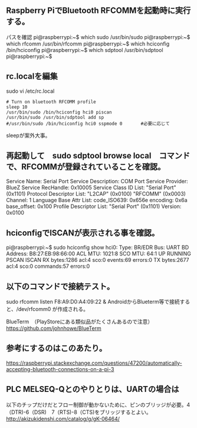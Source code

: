 
## Raspberry PiでBluetooth RFCOMMを起動時に実行する。

パスを確認
pi@raspberrypi:~$ which sudo
/usr/bin/sudo
pi@raspberrypi:~$ which rfcomm
/usr/bin/rfcomm
pi@raspberrypi:~$ which hciconfig
/bin/hciconfig
pi@raspberrypi:~$ which sdptool
/usr/bin/sdptool
pi@raspberrypi:~$ 

## rc.localを編集
sudo vi /etc/rc.local

    # Turn on bluetooth RFCOMM profile
    sleep 10
    /usr/bin/sudo /bin/hciconfig hci0 piscan
    /usr/bin/sudo /usr/bin/sdptool add sp
    #/usr/bin/sudo /bin/hciconfig hci0 sspmode 0       #必要に応じて

sleepが案外大事。

## 再起動して　sudo sdptool browse local　コマンドで、RFCOMMが登録されていることを確認。

Service Name: Serial Port
Service Description: COM Port
Service Provider: BlueZ
Service RecHandle: 0x10005
Service Class ID List:
  "Serial Port" (0x1101)
Protocol Descriptor List:
  "L2CAP" (0x0100)
  "RFCOMM" (0x0003)
    Channel: 1
Language Base Attr List:
  code_ISO639: 0x656e
  encoding:    0x6a
  base_offset: 0x100
Profile Descriptor List:
  "Serial Port" (0x1101)
    Version: 0x0100

## hciconfigでISCANが表示される事を確認。
pi@raspberrypi:~$ sudo hciconfig show
hci0:   Type: BR/EDR  Bus: UART
        BD Address: B8:27:EB:98:66:00  ACL MTU: 1021:8  SCO MTU: 64:1
        UP RUNNING PSCAN ISCAN 
        RX bytes:1286 acl:4 sco:0 events:69 errors:0
        TX bytes:2677 acl:4 sco:0 commands:57 errors:0

## 以下のコマンドで接続テスト。
sudo rfcomm listen F8:A9:D0:A4:09:22 &
AndroidからBlueterm等で接続すると、/dev/rfcomm0 が作成される。

BlueTerm　（PlayStoreにある類似品がたくさんあるので注意）
https://github.com/johnhowe/BlueTerm

## 参考にするのはこのあたり。
https://raspberrypi.stackexchange.com/questions/47200/automatically-accepting-bluetooth-connections-on-a-pi-3

## PLC MELSEQ-Qとのやりとりは、UARTの場合は
以下のチップだけだとフロー制御が動かないために、ピンのブリッジが必要。4（DTR)-6（DSR)　7（RTS)-8（CTS)をブリッジするとよい。
http://akizukidenshi.com/catalog/g/gK-06464/
